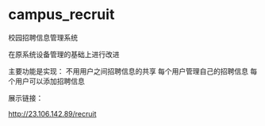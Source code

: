 # campus_recruit
校园招聘信息管理系统

在原系统设备管理的基础上进行改进

主要功能是实现：
不用用户之间招聘信息的共享
每个用户管理自己的招聘信息
每个用户可以添加招聘信息

展示链接：

http://23.106.142.89/recruit


